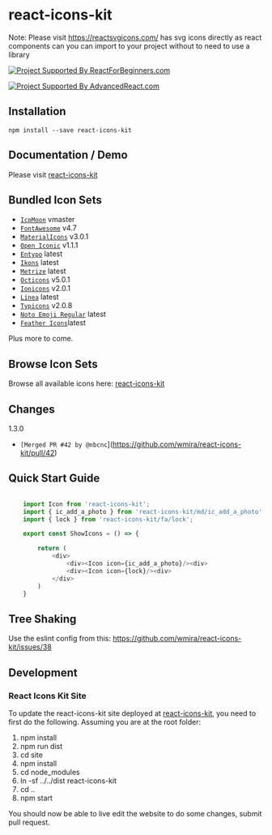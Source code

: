 
# react-icons-kit

Note: Please visit https://reactsvgicons.com/
has svg icons directly as react components can you can import to your project without
to need to use a library

[![Project Supported By ReactForBeginners.com](https://https://img.shields.io/badge/%F0%9F%91%8D_Project_Supported_By-ReactForBeginners.com%20Tutorials-brightgreen.svg?style=flat-square)](https://ReactForBeginners.com/friend/REACTICONS)

[![Project Supported By AdvancedReact.com](https://img.shields.io/badge/%F0%9F%91%8D_Project_Supported_By-AdvancedReact.com%20Tutorials-brightgreen.svg?style=flat-square)](https://AdvancedReact.com/friend/REACTICONS)

## Installation

```
npm install --save react-icons-kit
```

## Documentation / Demo

Please visit [react-icons-kit](https://react-icons-kit.now.sh/)

## Bundled Icon Sets

* [`IcoMoon`](https://github.com/Keyamoon/IcoMoon-Free) vmaster
* [`FontAwesome`](http://fortawesome.github.io/Font-Awesome/icons/) v4.7
* [`MaterialIcons`](https://www.google.com/design/icons/) v3.0.1
* [`Open Iconic`](https://github.com/iconic/open-iconic) v1.1.1
* [`Entypo`](http://entypo.com) latest
* [`Ikons`](http://ikons.piotrkwiatkowski.co.uk/) latest
* [`Metrize`](http://www.alessioatzeni.com/metrize-icons/) latest
* [`Octicons`](https://octicons.github.com/) v5.0.1
* [`Ionicons`](http://ionicons.com/) v2.0.1
* [`Linea`](http://linea.io/) latest
* [`Typicons`](http://typicons.com/) v2.0.8
* [`Noto Emoji Regular`](https://www.google.com/get/noto/#emoji-zsye/) latest
* [`Feather Icons`](https://feathericons.com/)latest

Plus more to come.

## Browse Icon Sets

Browse all available icons here: [react-icons-kit](https://react-icons-kit.now.sh/)

## Changes

1.3.0

  * `[Merged PR #42 by @nbcnc`](https://github.com/wmira/react-icons-kit/pull/42)

## Quick Start Guide

```javascript

    import Icon from 'react-icons-kit';
    import { ic_add_a_photo } from 'react-icons-kit/md/ic_add_a_photo';
    import { lock } from 'react-icons-kit/fa/lock';

    export const ShowIcons = () => {

        return (
            <div>
                <div><Icon icon={ic_add_a_photo}/><div>
                <div><Icon icon={lock}/><div>
            </div>
        )
    }
```

## Tree Shaking

Use the eslint config from this: https://github.com/wmira/react-icons-kit/issues/38

## Development

### React Icons Kit Site

To update the react-icons-kit site deployed at [react-icons-kit](http://wmira.github.io/react-icons-kit/index.html), you need to first
do the following. Assuming you are at the root folder:

1. npm install
2. npm run dist
3. cd site
4. npm install
5. cd node_modules
6. ln -sf ../../dist react-icons-kit
7. cd ..
8. npm start

You should now be able to live edit the website to do some changes, submit pull request.

